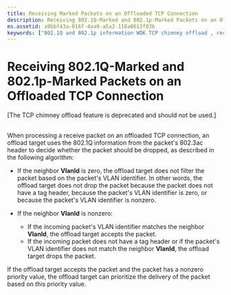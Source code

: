 ```yaml
---
title: Receiving Marked Packets on an Offloaded TCP Connection
description: Receiving 802.1Q-Marked and 802.1p-Marked Packets on an Offloaded TCP Connection
ms.assetid: a9bbf43a-016f-4aa9-a5a2-118a8613f03b
keywords: ["802.1Q and 802.1p information WDK TCP chimney offload , receiving marked packets"]
---
```


# Receiving 802.1Q-Marked and 802.1p-Marked Packets on an Offloaded TCP Connection


\[The TCP chimney offload feature is deprecated and should not be used.\]

## <a href="" id="ddk-receiving-802-1q-and-802-1p-marked-packets-on-an-offloaded-tcp-con"></a>


When processing a receive packet on an offloaded TCP connection, an offload target uses the 802.1Q information from the packet's 802.3ac header to decide whether the packet should be dropped, as described in the following algorithm:

-   If the neighbor **VlanId** is zero, the offload target does not filter the packet based on the packet's VLAN identifier. In other words, the offload target does not drop the packet because the packet does not have a tag header, because the packet's VLAN identifier is zero, or because the packet's VLAN identifier is nonzero.

-   If the neighbor **VlanId** is nonzero:
    -   If the incoming packet's VLAN identifier matches the neighbor **VlanId**, the offload target accepts the packet.
    -   If the incoming packet does not have a tag header or if the packet's VLAN identifier does not match the neighbor **VlanId**, the offload target drops the packet.

If the offload target accepts the packet and the packet has a nonzero priority value, the offload target can prioritize the delivery of the packet based on this priority value.
